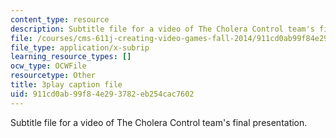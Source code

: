```yaml
---
content_type: resource
description: Subtitle file for a video of The Cholera Control team's final presentation.
file: /courses/cms-611j-creating-video-games-fall-2014/911cd0ab99f84e293782eb254cac7602_sKolTx6sxUo.srt
file_type: application/x-subrip
learning_resource_types: []
ocw_type: OCWFile
resourcetype: Other
title: 3play caption file
uid: 911cd0ab-99f8-4e29-3782-eb254cac7602
---
```

Subtitle file for a video of The Cholera Control team's final presentation.

